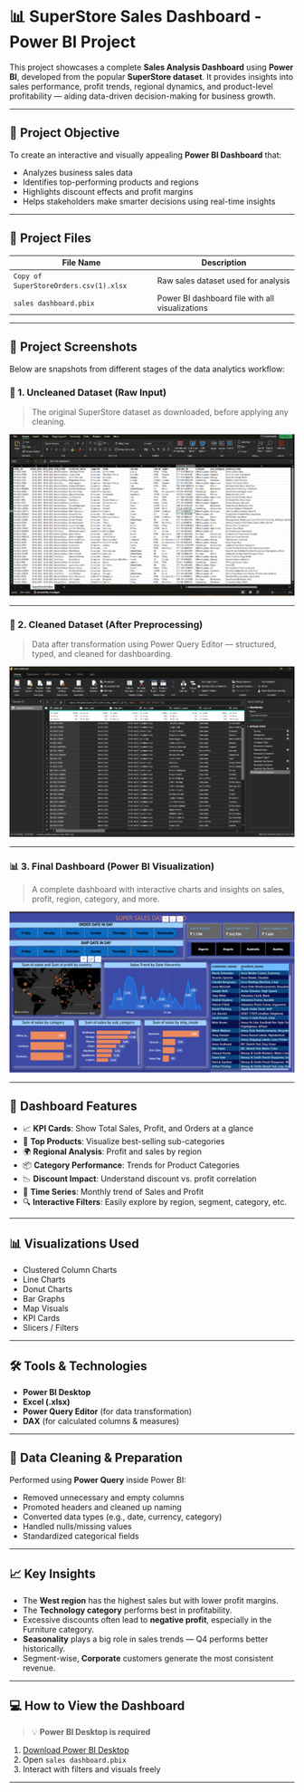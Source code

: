 # 📊 SuperStore Sales Dashboard - Power BI Project

This project showcases a complete **Sales Analysis Dashboard** using **Power BI**, developed from the popular **SuperStore dataset**. It provides insights into sales performance, profit trends, regional dynamics, and product-level profitability — aiding data-driven decision-making for business growth.

---

## 🚀 Project Objective

To create an interactive and visually appealing **Power BI Dashboard** that:
- Analyzes business sales data
- Identifies top-performing products and regions
- Highlights discount effects and profit margins
- Helps stakeholders make smarter decisions using real-time insights

---

## 📁 Project Files

| File Name                            | Description                                      |
|-------------------------------------|--------------------------------------------------|
| `Copy of SuperStoreOrders.csv(1).xlsx` | Raw sales dataset used for analysis             |
| `sales dashboard.pbix`              | Power BI dashboard file with all visualizations |

---

## 📸 Project Screenshots

Below are snapshots from different stages of the data analytics workflow:

### 🧾 1. Uncleaned Dataset (Raw Input)
> The original SuperStore dataset as downloaded, before applying any cleaning.

![Uncleaned Dataset](https://github.com/Javagar-S/superstore-powerbi-dashboard/blob/2d0acf930521e309857381bce716ebc8cd84cde0/superstore%20data%20image.png)

---

### 🧼 2. Cleaned Dataset (After Preprocessing)
> Data after transformation using Power Query Editor — structured, typed, and cleaned for dashboarding.

![Cleaned Dataset](https://github.com/Javagar-S/superstore-powerbi-dashboard/blob/2d0acf930521e309857381bce716ebc8cd84cde0/cleaned%20superstore%20data%20image.png)

---

### 📊 3. Final Dashboard (Power BI Visualization)
> A complete dashboard with interactive charts and insights on sales, profit, region, category, and more.

![Power BI Dashboard](https://github.com/Javagar-S/superstore-powerbi-dashboard/blob/2d0acf930521e309857381bce716ebc8cd84cde0/dashboard_image.png)


---

## 📌 Dashboard Features

- 📈 **KPI Cards**: Show Total Sales, Profit, and Orders at a glance  
- 🛒 **Top Products**: Visualize best-selling sub-categories  
- 🌍 **Regional Analysis**: Profit and sales by region  
- 📦 **Category Performance**: Trends for Product Categories  
- 📉 **Discount Impact**: Understand discount vs. profit correlation  
- 📅 **Time Series**: Monthly trend of Sales and Profit  
- 🔍 **Interactive Filters**: Easily explore by region, segment, category, etc.

---

## 📊 Visualizations Used

- Clustered Column Charts
- Line Charts
- Donut Charts
- Bar Graphs
- Map Visuals
- KPI Cards
- Slicers / Filters

---

## 🛠 Tools & Technologies

- **Power BI Desktop**
- **Excel (.xlsx)**
- **Power Query Editor** (for data transformation)
- **DAX** (for calculated columns & measures)

---

## 🧪 Data Cleaning & Preparation

Performed using **Power Query** inside Power BI:
- Removed unnecessary and empty columns
- Promoted headers and cleaned up naming
- Converted data types (e.g., date, currency, category)
- Handled nulls/missing values
- Standardized categorical fields

---

## 📈 Key Insights

- The **West region** has the highest sales but with lower profit margins.
- The **Technology category** performs best in profitability.
- Excessive discounts often lead to **negative profit**, especially in the Furniture category.
- **Seasonality** plays a big role in sales trends — Q4 performs better historically.
- Segment-wise, **Corporate** customers generate the most consistent revenue.

---

## 💻 How to View the Dashboard

> 💡 **Power BI Desktop is required**

1. [Download Power BI Desktop](https://powerbi.microsoft.com/desktop/)
2. Open `sales dashboard.pbix`
3. Interact with filters and visuals freely

---

